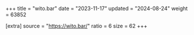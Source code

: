 +++
title = "wito.bar"
date = "2023-11-17"
updated = "2024-08-24"
weight = 63852

[extra]
source = "https://wito.bar/"
ratio = 6
size = 62
+++
